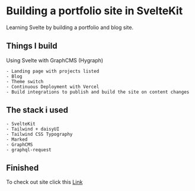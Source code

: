 # Building a portfolio site in SvelteKit

Learning Svelte by building a portfolio and blog site.

## Things I build

Using Svelte with GraphCMS (Hygraph)

    - Landing page with projects listed
    - Blog
    - Theme switch
    - Continuous Deployment with Vercel
    - Build integrations to publish and build the site on content changes

## The stack i used

    - SvelteKit
    - Tailwind + daisyUI
    - Tailwind CSS Typography
    - Marked
    - GraphCMS
    - graphql-request

## Finished

To check out site click this [Link](https://portfolio-site-insveltekit.vercel.app/)
